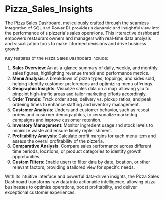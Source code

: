 # Pizza_Sales_Insights
The Pizza Sales Dashboard, meticulously crafted through the seamless integration of SQL and Power BI, provides a dynamic and insightful view into the performance of a pizzeria's sales operations. This interactive dashboard empowers restaurant owners and managers with real-time data analysis and visualization tools to make informed decisions and drive business growth.

Key features of the Pizza Sales Dashboard include:
1. **Sales Overview**: An at-a-glance summary of daily, weekly, and monthly sales figures, highlighting revenue trends and performance metrics.
2. **Menu Analysis**: A breakdown of pizza types, toppings, and sides sold, helping identify customer preferences and optimizing menu offerings.
3. **Geographic Insights**: Visualize sales data on a map, allowing you to pinpoint high-traffic areas and tailor marketing efforts accordingly.
4. **Order Trends**: Track order sizes, delivery vs. pickup ratios, and peak ordering times to enhance staffing and inventory management.
5. **Customer Analysis**: Understand customer behavior, such as repeat orders and customer demographics, to personalize marketing campaigns and improve customer retention.
6. **Inventory Management**: Monitor ingredient usage and stock levels to minimize waste and ensure timely replenishment.
7. **Profitability Analysis**: Calculate profit margins for each menu item and assess the overall profitability of the pizzeria.
8. **Comparative Analysis**: Compare sales performance across different time periods, locations, or product categories to identify growth opportunities.
9. **Custom Filters**: Enable users to filter data by date, location, or other relevant factors, providing a tailored view for specific needs.

With its intuitive interface and powerful data-driven insights, the Pizza Sales Dashboard transforms raw data into actionable intelligence, allowing pizza businesses to optimize operations, boost profitability, and deliver exceptional customer experiences.
